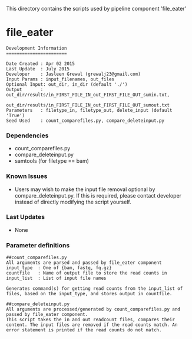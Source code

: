 This directory contains the scripts used by pipeline component 'file_eater'
# file_eater

```
Development Information
=======================

Date Created : Apr 02 2015
Last Update  : July 2015
Developer    : Jasleen Grewal (grewalj23@gmail.com)
Input Params : input_filenames, out_files
Optional Input: out_dir, in_dir (default './')
Output       : out_dir/results/in_FIRST_FILE_IN_out_FIRST_FILE_OUT_sumin.txt,
               out_dir/results/in_FIRST_FILE_IN_out_FIRST_FILE_OUT_sumout.txt 
Parameters   : filetype_in, filetype_out, delete_input (default 'True')
Seed Used    : count_comparefiles.py, compare_deleteinput.py
```

### Dependencies

- count_comparefiles.py
- compare_deleteinput.py
- samtools (for filetype == bam)

### Known Issues

- Users may wish to make the input file removal optional by compare_deleteinput.py. If this is required, please contact developer instead of directly modifying the script yourself.

### Last Updates

- None

### Parameter definitions
```
##count_comparefiles.py
All arguments are parsed and passed by file_eater component
input_type  : One of {bam, fastq, fq.gz}
countfile   : Name of output file to store the read counts in 
input_list  : List of input file names 

Generates command(s) for getting read counts from the input_list of files, based on the input_type, and stores output in countfile.

##compare_deleteinput.py
All arguments are processed/generated by count_comparefiles.py and passed by file_eater component.
This script takes the in and out readcount files, compares their content. The input files are removed if the read counts match. An error statement is printed if the read counts do not match.
```
